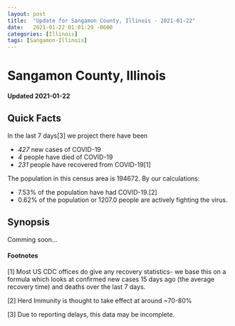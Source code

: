 ```yaml
---
layout: post
title:  "Update for Sangamon County, Illinois - 2021-01-22"
date:   2021-01-22 01:01:29 -0600
categories: [Illinois]
tags: [Sangamon-Illinois]
---
```


# Sangamon County, Illinois
#### Updated 2021-01-22

## Quick Facts

In the last 7 days[3] we project there have been
- *427* new cases of COVID-19
- *4* people have died of COVID-19
- *231* people have recovered from COVID-19[1]

The population in this census area is 194672. By our calculations:
- 7.53% of the population have had COVID-19.[2]
- 0.62% of the population or 1207.0 people are actively fighting the virus.

## Synopsis

Comming soon...


#### Footnotes

[1] Most US CDC offices do give any recovery statistics- we base this on a formula which looks at confirmed new cases
15 days ago (the average recovery time) and deaths over the last 7 days.

[2] Herd Immunity is thought to take effect at around ~70-80%

[3] Due to reporting delays, this data may be incomplete.
 
    